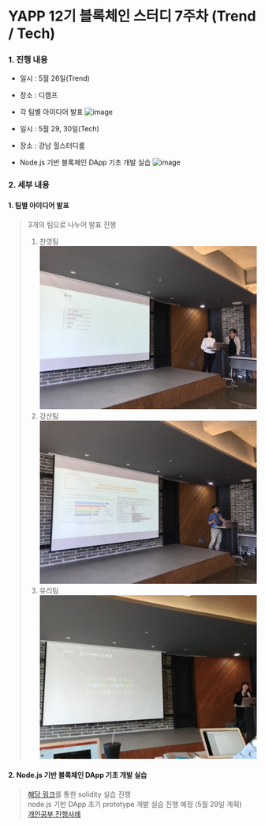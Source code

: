 # YAPP 12기 블록체인 스터디 7주차 (Trend / Tech)

### 1. 진행 내용  
- 일시 : 5월 26일(Trend)
- 장소 : 디캠프
- 각 팀별 아이디어 발표
  ![image](https://onoffmix.com/images/event/134902/s)  
  
- 일시 : 5월 29, 30일(Tech)
- 장소 : 강남 힐스터디룸  
- Node.js 기반 블록체인 DApp 기초 개발 실습
  ![image](https://onoffmix.com/images/event/134902/s)  


### 2. 세부 내용  
#### 1. 팀별 아이디어 발표  
   > 3개의 팀으로 나누어 발표 진행  
   > 1. 찬영팀  
   > ![image](https://github.com/YAPP12th/BlockChain_study/blob/master/blockchain_tech/0.Reference/photo/7_presentation1.jpeg?raw=true)  
   > 2. 강산팀  
   > ![image](https://github.com/YAPP12th/BlockChain_study/blob/master/blockchain_tech/0.Reference/photo/7_presentation3.jpeg?raw=true)  
   > 3. 유리팀  
   > ![image](https://github.com/YAPP12th/BlockChain_study/blob/master/blockchain_tech/0.Reference/photo/7_presentation2.jpeg?raw=true)  

#### 2. Node.js 기반 블록체인 DApp 기초 개발 실습
   > [해당 링크](https://programmers.co.kr/learn/courses/36)를 통한 solidity 실습 진행  
   > node.js 기반 DApp 초기 prototype 개발 실습 진행 예정 (5월 29일 계획)  
   [개인공부 진행사례](https://github.com/qkrtjddlsgh/blockchain)  
